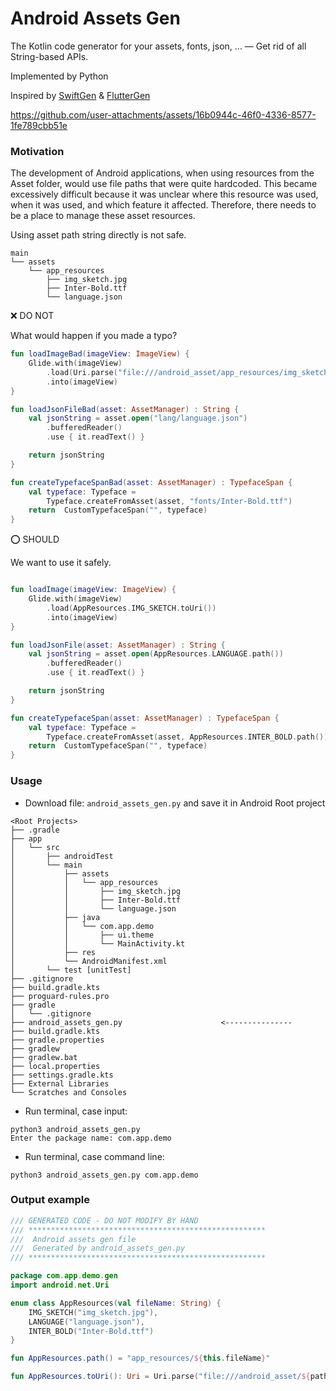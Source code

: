 # Android Assets Gen

The Kotlin code generator for your assets, fonts, json, … — Get rid of all String-based APIs.

Implemented by Python


Inspired by [SwiftGen](https://github.com/SwiftGen/SwiftGen) & [FlutterGen](https://github.com/FlutterGen/flutter_gen)


https://github.com/user-attachments/assets/16b0944c-46f0-4336-8577-1fe789cbb51e


### Motivation

The development of Android applications, when using resources from the Asset folder, would use file paths that were quite hardcoded. This became excessively difficult because it was unclear where this resource was used, when it was used, and which feature it affected. Therefore, there needs to be a place to manage these asset resources.

Using asset path string directly is not safe.

```
main
└── assets
    └── app_resources
        ├── img_sketch.jpg
        ├── Inter-Bold.ttf
        └── language.json
```

❌  DO NOT

What would happen if you made a typo?

```kotlin
fun loadImageBad(imageView: ImageView) {
    Glide.with(imageView)
        .load(Uri.parse("file:///android_asset/app_resources/img_sketch.jpg}"))
        .into(imageView)
}

fun loadJsonFileBad(asset: AssetManager) : String {
    val jsonString = asset.open("lang/language.json")
        .bufferedReader()
        .use { it.readText() }

    return jsonString
}

fun createTypefaceSpanBad(asset: AssetManager) : TypefaceSpan {
    val typeface: Typeface =
        Typeface.createFromAsset(asset, "fonts/Inter-Bold.ttf")
    return  CustomTypefaceSpan("", typeface)
}
```

⭕️ SHOULD

We want to use it safely.

```kotlin

fun loadImage(imageView: ImageView) {
    Glide.with(imageView)
        .load(AppResources.IMG_SKETCH.toUri())
        .into(imageView)
}

fun loadJsonFile(asset: AssetManager) : String {
    val jsonString = asset.open(AppResources.LANGUAGE.path())
        .bufferedReader()
        .use { it.readText() }

    return jsonString
}

fun createTypefaceSpan(asset: AssetManager) : TypefaceSpan {
    val typeface: Typeface =
        Typeface.createFromAsset(asset, AppResources.INTER_BOLD.path())
    return  CustomTypefaceSpan("", typeface)
}
```

### Usage

- Download file: `android_assets_gen.py` and save it in Android Root project

```
<Root Projects>
├── .gradle
├── app
│   └── src
│       ├── androidTest
│       └── main
│           ├── assets
│           │   └── app_resources
│           │       ├── img_sketch.jpg
│           │       ├── Inter-Bold.ttf
│           │       └── language.json
│           ├── java
│           │   └── com.app.demo
│           │       ├── ui.theme
│           │       └── MainActivity.kt
│           ├── res
│           └── AndroidManifest.xml
│       └── test [unitTest]
├── .gitignore
├── build.gradle.kts
├── proguard-rules.pro
├── gradle
│   └── .gitignore
├── android_assets_gen.py                      <---------------
├── build.gradle.kts
├── gradle.properties
├── gradlew
├── gradlew.bat
├── local.properties
├── settings.gradle.kts
├── External Libraries
└── Scratches and Consoles
```

- Run terminal, case input: 

```
python3 android_assets_gen.py 
Enter the package name: com.app.demo
```
- Run terminal, case command line: 

```
python3 android_assets_gen.py com.app.demo
```

### Output example 

```kotlin
/// GENERATED CODE - DO NOT MODIFY BY HAND
/// *****************************************************
///  Android assets gen file
///  Generated by android_assets_gen.py
/// *****************************************************

package com.app.demo.gen
import android.net.Uri

enum class AppResources(val fileName: String) {
    IMG_SKETCH("img_sketch.jpg"),
    LANGUAGE("language.json"),
    INTER_BOLD("Inter-Bold.ttf")
}

fun AppResources.path() = "app_resources/${this.fileName}"

fun AppResources.toUri(): Uri = Uri.parse("file:///android_asset/${path()}")

```
